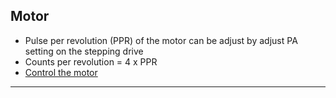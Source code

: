 ## Motor
- Pulse per revolution (PPR) of the motor can be adjust by adjust PA setting on the stepping drive
- Counts per revolution = 4 x PPR
- [Control the motor](https://www.youtube.com/watch?v=QMgckRoRy38)

---
